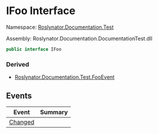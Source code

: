 # IFoo Interface

Namespace: [Roslynator.Documentation.Test](../README.md)

Assembly: Roslynator\.Documentation\.DocumentationTest\.dll

```csharp
public interface IFoo
```

### Derived

* [Roslynator.Documentation.Test.FooEvent](../FooEvent/README.md)

## Events

| Event | Summary |
| ----- | ------- |
| [Changed](Changed/README.md) | |

